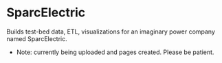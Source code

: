 # SparcElectric
Builds test-bed data, ETL, visualizations for an imaginary power company named SparcElectric.

* Note: currently being uploaded and pages created. Please be patient.
